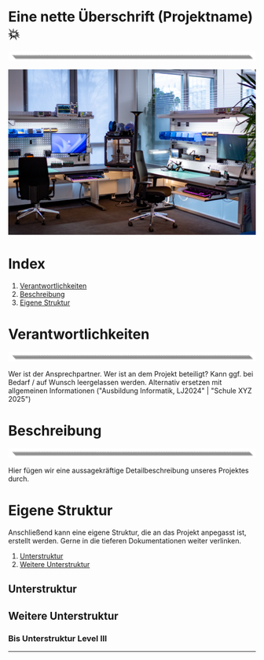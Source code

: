 # Eine nette Überschrift (Projektname) 💥
<!--- Trennbalken bei Überschriften Level 1 (#) + kann kopiert werden --->
![image](https://github.com/Rohde-Schwarz-Garage/.github/blob/main/ressources/graphics/2024_03_13_Trennbanner_GitHub_Grey_Transparent.png?raw=true)

<!--- Hier kommt ein schönes Bild + ggf. mehr im Text --->
![image](https://github.com/Rohde-Schwarz-Garage/.github/blob/main/ressources/pictures/Garage_03.png?raw=true)

# Index
<!--- Index Level I --->
1. [Verantwortlichkeiten](#Verantwortlichkeiten)
2. [Beschreibung](#Beschreibung)
3. [Eigene Struktur](#Eigene-Struktur)

# Verantwortlichkeiten
<!--- Trennbalken bei Überschriften Level 1 (#) + kann kopiert werden --->
![image](https://github.com/Rohde-Schwarz-Garage/.github/blob/main/ressources/graphics/2024_03_13_Trennbanner_GitHub_Grey_Transparent.png?raw=true)

Wer ist der Ansprechpartner. Wer ist an dem Projekt beteiligt? Kann ggf. bei Bedarf / auf Wunsch leergelassen werden. Alternativ ersetzen mit allgemeinen Informationen ("Ausbildung Informatik, LJ2024" | "Schule XYZ 2025")

# Beschreibung
<!--- Trennbalken bei Überschriften Level 1 (#) + kann kopiert werden --->
![image](https://github.com/Rohde-Schwarz-Garage/.github/blob/main/ressources/graphics/2024_03_13_Trennbanner_GitHub_Grey_Transparent.png?raw=true)

Hier fügen wir eine aussagekräftige Detailbeschreibung unseres Projektes durch.

# Eigene Struktur
<!--- Trennbalken bei Überschriften Level 1 (#) + kann kopiert werden --->

Anschließend kann eine eigene Struktur, die an das Projekt anpegasst ist, erstellt werden. Gerne in die tieferen Dokumentationen weiter verlinken.

<!--- Weitere Indexe sind immer möglich --->
1. [Unterstruktur](#Unterstruktur)
2. [Weitere Unterstruktur](#Weitere-Unterstruktur)

## Unterstruktur

## Weitere Unterstruktur

### Bis Unterstruktur Level III 
---
<!--- Trennbalken bei Überschriften Level 3 (#) + besteht nur aus den drei Strichen --->
